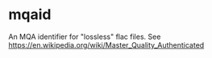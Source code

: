 # mqaid
An MQA identifier for "lossless" flac files. See https://en.wikipedia.org/wiki/Master_Quality_Authenticated
